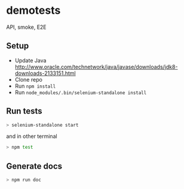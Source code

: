 # demotests
API, smoke, E2E

## Setup

* Update Java http://www.oracle.com/technetwork/java/javase/downloads/jdk8-downloads-2133151.html
* Clone repo
* Run `npm install`
* Run `node_modules/.bin/selenium-standalone install`

## Run tests
```sh
> selenium-standalone start
```

and in other terminal
```sh
> npm test
```

## Generate docs
```sh
> npm run doc
```

